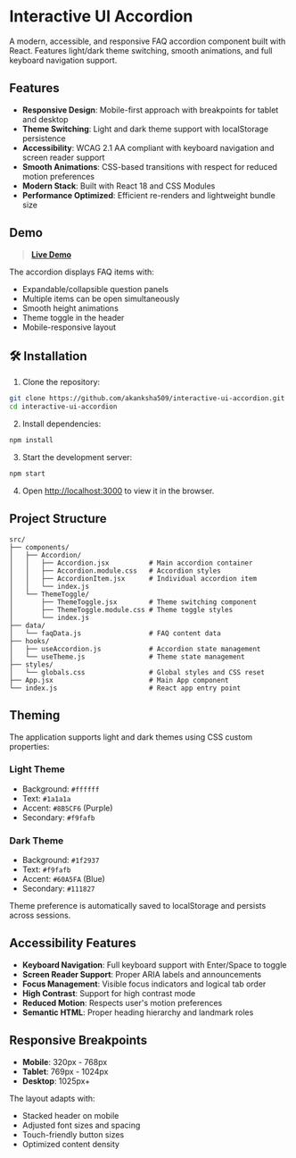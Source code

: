 # Interactive UI Accordion

A modern, accessible, and responsive FAQ accordion component built with React. Features light/dark theme switching, smooth animations, and full keyboard navigation support.

##  Features

- **Responsive Design**: Mobile-first approach with breakpoints for tablet and desktop
- **Theme Switching**: Light and dark theme support with localStorage persistence
- **Accessibility**: WCAG 2.1 AA compliant with keyboard navigation and screen reader support
- **Smooth Animations**: CSS-based transitions with respect for reduced motion preferences
- **Modern Stack**: Built with React 18 and CSS Modules
- **Performance Optimized**: Efficient re-renders and lightweight bundle size

##  Demo

> **[Live Demo](https://interactive-ui-accordion.vercel.app/)**

The accordion displays FAQ items with:
- Expandable/collapsible question panels
- Multiple items can be open simultaneously
- Smooth height animations
- Theme toggle in the header
- Mobile-responsive layout

## 🛠️ Installation

1. Clone the repository:
```bash
git clone https://github.com/akanksha509/interactive-ui-accordion.git
cd interactive-ui-accordion
```

2. Install dependencies:
```bash
npm install
```

3. Start the development server:
```bash
npm start
```

4. Open [http://localhost:3000](http://localhost:3000) to view it in the browser.

##  Project Structure

```
src/
├── components/
│   ├── Accordion/
│   │   ├── Accordion.jsx          # Main accordion container
│   │   ├── Accordion.module.css   # Accordion styles
│   │   ├── AccordionItem.jsx      # Individual accordion item
│   │   └── index.js
│   └── ThemeToggle/
│       ├── ThemeToggle.jsx        # Theme switching component
│       ├── ThemeToggle.module.css # Theme toggle styles
│       └── index.js
├── data/
│   └── faqData.js                 # FAQ content data
├── hooks/
│   ├── useAccordion.js            # Accordion state management
│   └── useTheme.js                # Theme state management
├── styles/
│   └── globals.css                # Global styles and CSS reset
├── App.jsx                        # Main App component
└── index.js                       # React app entry point
```

##  Theming

The application supports light and dark themes using CSS custom properties:

### Light Theme
- Background: `#ffffff`
- Text: `#1a1a1a`
- Accent: `#8B5CF6` (Purple)
- Secondary: `#f9fafb`

### Dark Theme  
- Background: `#1f2937`
- Text: `#f9fafb`
- Accent: `#60A5FA` (Blue)
- Secondary: `#111827`

Theme preference is automatically saved to localStorage and persists across sessions.

##  Accessibility Features

- **Keyboard Navigation**: Full keyboard support with Enter/Space to toggle
- **Screen Reader Support**: Proper ARIA labels and announcements
- **Focus Management**: Visible focus indicators and logical tab order
- **High Contrast**: Support for high contrast mode
- **Reduced Motion**: Respects user's motion preferences
- **Semantic HTML**: Proper heading hierarchy and landmark roles

##  Responsive Breakpoints

- **Mobile**: 320px - 768px
- **Tablet**: 769px - 1024px
- **Desktop**: 1025px+

The layout adapts with:
- Stacked header on mobile
- Adjusted font sizes and spacing
- Touch-friendly button sizes
- Optimized content density



